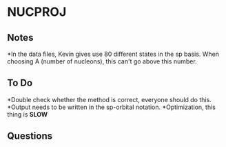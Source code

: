 # NUCPROJ

## Notes
*In the data files, Kevin gives use 80 different states in the sp basis. When choosing A (number of nucleons), this can't go above this number.

## To Do
*Double check whether the method is correct, everyone should do this.
*Output needs to be written in the sp-orbital notation.
*Optimization, this thing is **SLOW**


## Questions
